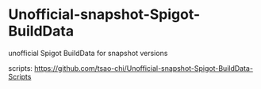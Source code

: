 # Unofficial-snapshot-Spigot-BuildData
unofficial Spigot BuildData for snapshot versions

scripts: https://github.com/tsao-chi/Unofficial-snapshot-Spigot-BuildData-Scripts
